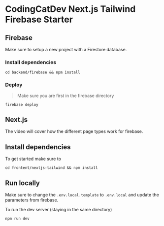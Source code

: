 # CodingCatDev Next.js Tailwind Firebase Starter

## Firebase
Make sure to setup a new project with a Firestore database.

### Install dependencies
`cd backend/firebase && npm install`

### Deploy

> Make sure you are first in the firebase directory

`firebase deploy`

## Next.js

The video will cover how the different page types work for firebase.
## Install dependencies

To get started make sure to

`cd frontent/nextjs-tailwind && npm install`

## Run locally

Make sure to change the `.env.local.template` to `.env.local` and update the parameters from firebase.

To run the dev server (staying in the same directory)

`npm run dev`